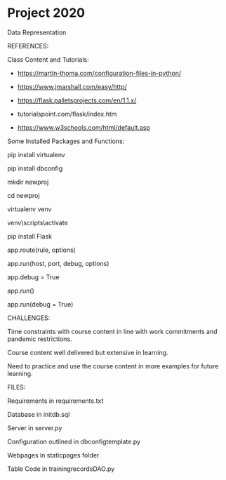 # Project 2020
 Data Representation
 
REFERENCES:

Class Content and Tutorials:

* https://martin-thoma.com/configuration-files-in-python/

* https://www.jmarshall.com/easy/http/

* https://flask.palletsprojects.com/en/1.1.x/

* tutorialspoint.com/flask/index.htm

* https://www.w3schools.com/html/default.asp

Some Installed Packages and Functions:

pip install virtualenv

pip install dbconfig

mkdir newproj

cd newproj

virtualenv venv

venv\scripts\activate

pip install Flask

app.route(rule, options)

app.run(host, port, debug, options)

app.debug = True

app.run()

app.run(debug = True)

CHALLENGES:

Time constraints with course content in line with work commitments and pandemic restrictions.

Course content well delivered but extensive in learning.

Need to practice and use the course content in more examples for future learning.



FILES: 

Requirements in requirements.txt

Database in initdb.sql

Server in server.py

Configuration outlined in dbconfigtemplate.py

Webpages in staticpages folder

Table Code in trainingrecordsDAO.py
